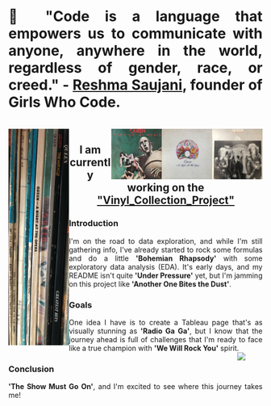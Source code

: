 

<!--
**VannaLZ/VannaLZ** is a ✨ _special_ ✨ repository because its `README.md` (this file) appears on your GitHub profile.

Here are some ideas to get you started:


- 🌱 I’m currently learning ...
- 👯 I’m looking to collaborate on ...
- 🤔 I’m looking for help with ...
- 💬 Ask me about ...
- 📫 How to reach me: ...
- 😄 Pronouns: ...
- ⚡ Fun fact: ...
-->


# <div align="justify">:star2: "Code is a language that empowers us to communicate with anyone, anywhere in the world, regardless of gender, race, or creed." - [Reshma Saujani](https://reshmasaujani.com/about/), founder of Girls Who Code.</div>

<br>

<img align="left" width="120" src="https://github.com/VannaLZ/Images/blob/main/Vinyl_Image_1.png" />

<img align="right" img src="https://github.com/VannaLZ/Images/blob/main/My_vinyl_4.png" width="100">
<img align="right"  img src="https://github.com/VannaLZ/Images/blob/main/My_vinyl_1.png"width="100" >
<img align="right" img src="https://github.com/VannaLZ/Images/blob/main/My_vinyl_2.png" width="100" >

## <div align="center"> I am currently working on the ["Vinyl_Collection_Project"](https://github.com/VannaLZ/Vinyl_Collection_Project)
  
### Introduction
<div align="justify">I'm on the road to data exploration, and while I'm still gathering info, I've already started to rock some formulas and do a little <b>'Bohemian Rhapsody'</b> with some exploratory data analysis (EDA). It's early days, and my README isn't quite <b>'Under Pressure'</b> yet, but I'm jamming on this project like <b>'Another One Bites the Dust'</b>.</div>
  


### Goals
<div align="justify">One idea I have is to create a Tableau page that's as visually stunning as <b>'Radio Ga Ga'</b>, but I know that the journey ahead is full of challenges that I'm ready to face like a true champion with <b>'We Will Rock You'</b> spirit.</div>
  <img align="right" img src="https://media.giphy.com/media/2Lp9c7ohssqPbAW6bg/giphy.gif" width="50" >

### Conclusion
<div align="justify"><b>'The Show Must Go On'</b>, and I'm excited to see where this journey takes me!</div>
